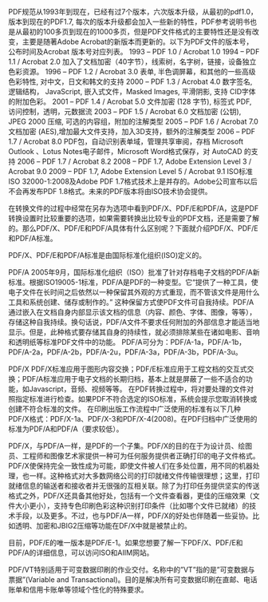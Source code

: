 PDF规范从1993年到现在，已经有过7个版本，六次版本升级，从最初的pdf1.0，版本到现在的PDF1.7, 每次的版本升级都会加入一些新的特性，PDF参考说明书也是从最初的100多页到现在的1000多页，但是PDF文件格式的主要特性还是没有改变，主要是随著Adobe Acrobat的新版本而更新的。以下为PDF文件的版本号，公布时间及Acrobat 版本号对应列表。
1993 – PDF 1.0 / Acrobat 1.0
1994 – PDF 1.1 / Acrobat 2.0 加入了文档加密（40字节），线索树，名字树，链接，设备独立色彩资源。
1996 – PDF 1.2 / Acrobat 3.0 表单, 半色调屏幕，和其他的一些高级色彩特性, 对中文，日文和韩文的支持
2000 – PDF 1.3 / Acrobat 4.0 数字签名, 逻辑结构， JavaScript, 嵌入式文件，Masked Images, 平滑阴影, 支持 CID字体的附加色彩。
2001 – PDF 1.4 / Acrobat 5.0 文件加密 (128 字节), 标签式 PDF, 访问控制，透明，元数据流
2003 – PDF 1.5 / Acrobat 6.0 文档加密 (公钥), JPEG 2000 压缩, 可选的内容组，附加的注解类型
2005 – PDF 1.6 / Acrobat 7.0 文档加密 (AES),增加最大文件支持，加入3D支持，额外的注解类型
2006 – PDF 1.7 / Acrobat 8.0 PDF包，自动识别表单域，管理共享审阅，存档 Microsoft Outlook 、Lotus Notes电子邮件，Microsoft Word格式保存，对 AutoCAD 的支持
2006 – PDF 1.7 / Acrobat 8.2
2008 – PDF 1.7, Adobe Extension Level 3 / Acrobat 9.0
2009 – PDF 1.7, Adobe Extension Level 5 / Acrobat 9.1
ISO标准ISO 32000-1:2008及Adobe PDF 1.7格式技术上是并存的。Adobe公司宣布以后不会再发布PDF 1.8格式。未来的PDF版本将由ISO技术协会提供。

在转换文件的过程中经常在另存为选项中看到PDF/X、PDF/E和PDF/A，这是PDF转换设置时比较重要的选项，如果需要转换出比较专业的PDF文档，还是需要了解的。那么PDF/X、PDF/E和PDF/A具体有什么区别呢？下面就介绍PDF/X、PDF/E和PDF/A标准。

PDF/X、PDF/E和PDF/A标准是由国际标准化组织(ISO)定义的。

PDF/A
2005年9月，国际标准化组织（ISO）批准了针对存档电子文档的PDF/A新标准。根据ISO19005-1标准，PDF/A是PDF的一种变型。它“提供了一种工具，使电子文件在长时间之后依然以一种保留其外观的方式重现，而不管该文件是用什么工具和系统创建、储存或制作的。”
这种保留方式使PDF文件可自我持续。PDF/A通过嵌入在文档自身内部显示该文档的信息（内容、颜色、字体、图像，等等），存储这种自我持续。换句话说，PDF/A文件不要求任何附加的外部信息才能适当地显示。但是，此种格式要存储其自身的持续性，就必须排除某些在诸如电影、音响和透明纸等标准PDF文件中的功能。
PDF/A可分为：PDF/A-1a，PDF/A-1b，PDF/A-2a，PDF/A-2b，PDF/A-2u，PDF/A-3a，PDF/A-3b，PDF/A-3u。

PDF/X
PDF/X标准应用于图形内容交换；PDF/E标准应用于工程文档的交互式交换；PDF/A标准应用于电子文档的长期归档，基本上就是屏蔽了一些不适合的功能，如Javascript，音频、视频等等。
在PDF转换过程中，将对要处理的文件对照指定标准进行检查。如果PDF不符合选定的ISO标准，系统会提示您取消转换或创建不符合标准的文件。
在印刷出版工作流程中广泛使用的标准有以下几种PDF/X格式：PDF/X-1a、PDF/X-3和PDF/X-4(2008)。在PDF归档中广泛使用的标准为PDF/A和PDF/A（要求较低）。

PDF/X，与PDF/A一样，是PDF的一个子集。PDF/X的目的在于为设计员、绘图员、工程师和图像艺术家提供一种可为任何服务提供者正确打印的电子文件格式。PDF/X使保持完全一致性成为可能，即使文件被人们在多处位置，用不同的机器处理，也一样。这种格式对大多数网络公司的打印就绪文件传输很理想；这里，打印就绪信息的输送者和接收者并无很强的互相关联。除了为打印任务提供坚实的传送格式之外，PDF/X还具备其他好处，包括有一个文件查看器，更佳的压缩效果（文件大小更小），支持专色印刷色彩这种识别打印条件（比如哪个文件已就绪）的技术手段，以及更多。不过，也与PDF/A一样，PDF/X的好处也伴随着一些妥协。比如透明、加密和JBIG2压缩等功能在DF/X中就是被禁止的。

目前，PDF/E的唯一版本是PDF/E-1。如果您想要了解一下PDF/X、PDF/E和PDF/A的详细信息，可以访问ISO和AIIM网站。

PDF/VT特别适用于可变数据印刷的作业交付。名称中的”VT”指的是”可变数据与票据”(Variable and Transactional)。目的是解决所有可变数据印刷在直邮、电话账单和信用卡账单等领域个性化的特殊要求。
